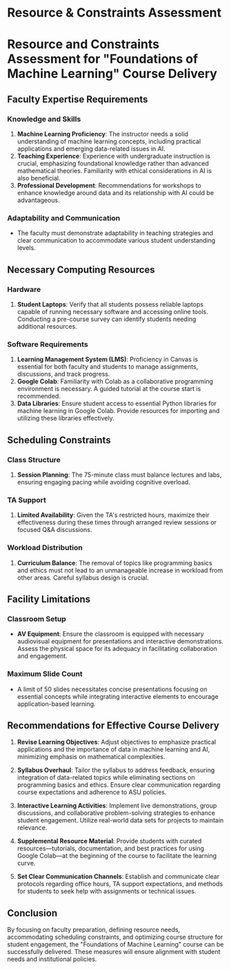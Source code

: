 Resource & Constraints Assessment
=================================

# Resource and Constraints Assessment for "Foundations of Machine Learning" Course Delivery

## Faculty Expertise Requirements

### Knowledge and Skills
1. **Machine Learning Proficiency**: The instructor needs a solid understanding of machine learning concepts, including practical applications and emerging data-related issues in AI.
2. **Teaching Experience**: Experience with undergraduate instruction is crucial, emphasizing foundational knowledge rather than advanced mathematical theories. Familiarity with ethical considerations in AI is also beneficial.
3. **Professional Development**: Recommendations for workshops to enhance knowledge around data and its relationship with AI could be advantageous.

### Adaptability and Communication
- The faculty must demonstrate adaptability in teaching strategies and clear communication to accommodate various student understanding levels.

## Necessary Computing Resources

### Hardware
1. **Student Laptops**: Verify that all students possess reliable laptops capable of running necessary software and accessing online tools. Conducting a pre-course survey can identify students needing additional resources.

### Software Requirements
1. **Learning Management System (LMS)**: Proficiency in Canvas is essential for both faculty and students to manage assignments, discussions, and track progress.
2. **Google Colab**: Familiarity with Colab as a collaborative programming environment is necessary. A guided tutorial at the course start is recommended.
3. **Data Libraries**: Ensure student access to essential Python libraries for machine learning in Google Colab. Provide resources for importing and utilizing these libraries effectively.

## Scheduling Constraints

### Class Structure
1. **Session Planning**: The 75-minute class must balance lectures and labs, ensuring engaging pacing while avoiding cognitive overload.

### TA Support
1. **Limited Availability**: Given the TA's restricted hours, maximize their effectiveness during these times through arranged review sessions or focused Q&A discussions.

### Workload Distribution
1. **Curriculum Balance**: The removal of topics like programming basics and ethics must not lead to an unmanageable increase in workload from other areas. Careful syllabus design is crucial.

## Facility Limitations

### Classroom Setup
- **AV Equipment**: Ensure the classroom is equipped with necessary audiovisual equipment for presentations and interactive demonstrations. Assess the physical space for its adequacy in facilitating collaboration and engagement.

### Maximum Slide Count
- A limit of 50 slides necessitates concise presentations focusing on essential concepts while integrating interactive elements to encourage application-based learning.

## Recommendations for Effective Course Delivery

1. **Revise Learning Objectives**: Adjust objectives to emphasize practical applications and the importance of data in machine learning and AI, minimizing emphasis on mathematical complexities.
  
2. **Syllabus Overhaul**: Tailor the syllabus to address feedback, ensuring integration of data-related topics while eliminating sections on programming basics and ethics. Ensure clear communication regarding course expectations and adherence to ASU policies.

3. **Interactive Learning Activities**: Implement live demonstrations, group discussions, and collaborative problem-solving strategies to enhance student engagement. Utilize real-world data sets for projects to maintain relevance.

4. **Supplemental Resource Material**: Provide students with curated resources—tutorials, documentation, and best practices for using Google Colab—at the beginning of the course to facilitate the learning curve.

5. **Set Clear Communication Channels**: Establish and communicate clear protocols regarding office hours, TA support expectations, and methods for students to seek help with assignments or technical issues.

## Conclusion
By focusing on faculty preparation, defining resource needs, accommodating scheduling constraints, and optimizing course structure for student engagement, the "Foundations of Machine Learning" course can be successfully delivered. These measures will ensure alignment with student needs and institutional policies.